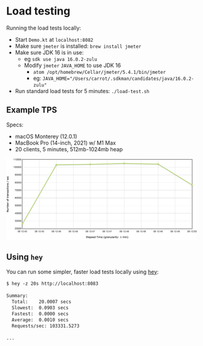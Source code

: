 # Load testing

Running the load tests locally:

* Start `Demo.kt` at `localhost:8082`
* Make sure `jmeter` is installed: `brew install jmeter`
* Make sure JDK 16 is in use:
  * eg `sdk use java 16.0.2-zulu`
  * Modify `jmeter` `JAVA_HOME` to use JDK 16
    * `atom /opt/homebrew/Cellar/jmeter/5.4.1/bin/jmeter`
    * eg: `JAVA_HOME="/Users/carrot/.sdkman/candidates/java/16.0.2-zulu"`
* Run standard load tests for 5 minutes: `./load-test.sh`

## Example TPS

Specs:
* macOS Monterey (12.0.1)
* MacBook Pro (14-inch, 2021) w/ M1 Max
* 20 clients, 5 minutes, 512mb-1024mb heap

![example tps](example-tps.png)

## Using `hey`

You can run some simpler, faster load tests locally using [hey](https://github.com/rakyll/hey):
```
$ hey -z 20s http://localhost:8083

Summary:
  Total:	20.0007 secs
  Slowest:	0.0903 secs
  Fastest:	0.0000 secs
  Average:	0.0010 secs
  Requests/sec:	103331.5273
  
...
```
